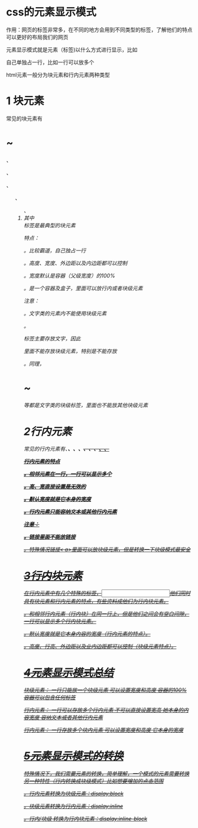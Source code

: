 # css的元素显示模式

作用：网页的标签非常多，在不同的地方会用到不同类型的标签，了解他们的特点可以更好的布局我们的网页

元素显示模式就是元素（标签)以什么方式进行显示，比如<div>自己单独占一行，比如一行可以放多个<span>

html元素一般分为块元素和行内元素两种类型

# 1 块元素

常见的块元素有<h1>~<h6>、<p>、<div>、<ul>、<ol>、<li>其中<div>标签是最典型的块元素

特点：

。比较霸道，自己独占一行

。高度、宽度、外边距以及内边距都可以控制

。宽度默认是容器（父级宽度）的100%

。是一个容器及盒子，里面可以放行内或者块级元素

注意：

。文字类的元素内不能使用块级元素

。<p>标签主要存放文字，因此<p>里面不能存放块级元素，特别是不能存放<div>

。同理，<h1>~<h6>等都是文字类的块级标签，里面也不能放其他块级元素

# 2行内元素

常见的行内元素有<a>、<strong>、<b>、<i>、<del>、<em>、<s>、<ins>、<u>、<span>

行内元素的特点

。相邻元素在一行，一行可以显示多个

。高、宽直接设置是无效的

。默认宽度就是它本身的宽度

。行内元素只能容纳文本或其他行内元素

注意：

。链接里面不能放链接

。特殊情况链接< a>里面可以放块级元素，但是<a>转换一下块级模式最安全

# 3行内块元素

在行内元素中有几个特殊的标签，<img><input/><td>他们同时具有块元素和行内元素的特点，有些资料成他们为行内块元素。

。和相邻行内元素（行内块）在同一行上，但是他们之间会有空白间隙，一行可以显示多个行内块元素。

。默认宽度就是它本身内容的宽度（行内元素的特点）。

。高度、行高、外边距以及业内边距都可以控制（块级元素特点）。

# 4元素显示模式总结

块级元素：   一行只能放一个块级元素   可以设置宽度和高度   容器的100%    容器可以包含任何标签

行内元素：    一行可以存放多个行内元素    不可以直接设置宽高    她本身的内容宽度       容纳文本或者其他行内元素

行内元素：      一行存放多个块内元素   可以设置宽度和高度         它本身的宽度

# 5元素显示模式的转换

特殊情况下，我们需要元素的转换，简单理解，一个模式的元素需要转换另一种特性（行内转换成块级模式）比如想要增加<a>的点击范围

。行内元素转换为块级元素：display:block

。块级元素转换为行内元素：display:inline

。行内/块级     转换为行内块元素：display:inline-block
